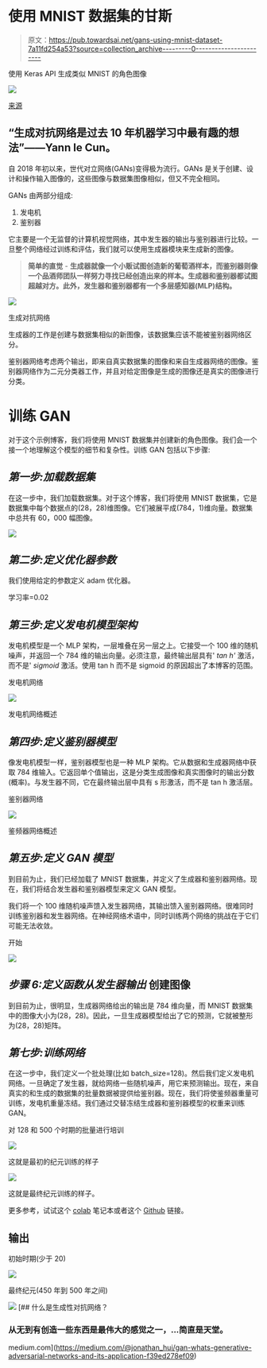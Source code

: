 # 使用 MNIST 数据集的甘斯

> 原文：<https://pub.towardsai.net/gans-using-mnist-dataset-7a11fd254a53?source=collection_archive---------0----------------------->

使用 Keras API 生成类似 MNIST 的角色图像

![](img/76e214ee65149cdd5419842ef77f35cb.png)

[来源](https://pixabay.com/illustrations/monalisa-mona-lisa-corona-virus-4893660/)

## “生成对抗网络是过去 10 年机器学习中最有趣的想法”——**Yann le Cun**。

自 2018 年初以来，世代对立网络(GANs)变得极为流行。GANs 是关于创建、设计和操作输入图像的，这些图像与数据集图像相似，但又不完全相同。

GANs 由两部分组成:

1.  发电机
2.  鉴别器

它主要是一个无监督的计算机视觉网络，其中发生器的输出与鉴别器进行比较。一旦整个网络经过训练和评估，我们就可以使用生成器模块来生成新的图像。

> **简单的直觉** - **生成器就像一个小贩试图创造新的葡萄酒样本，而鉴别器则像一个品酒师团队一样努力寻找已经创造出来的样本。生成器和鉴别器都试图超越对方。此外，发生器和鉴别器都有一个多层感知器(MLP)结构。**

![](img/e80670fa8748a16205b256f6918b4051.png)

生成对抗网络

生成器的工作是创建与数据集相似的新图像，该数据集应该不能被鉴别器网络区分。

鉴别器网络考虑两个输出，即来自真实数据集的图像和来自生成器网络的图像。鉴别器网络作为二元分类器工作，并且对给定图像是生成的图像还是真实的图像进行分类。

# 训练 GAN

对于这个示例博客，我们将使用 MNIST 数据集并创建新的角色图像。我们会一个接一个地理解这个模型的细节和复杂性。训练 GAN 包括以下步骤:

## ***第一步:加载数据集***

在这一步中，我们加载数据集。对于这个博客，我们将使用 MNIST 数据集，它是数据集中每个数据点的(28，28)维图像。它们被展平成(784，1)维向量。数据集中总共有 60，000 幅图像。

![](img/eeb5e996a38e34aa478cc9085a9678cd.png)

## ***第二步:定义优化器参数***

我们使用给定的参数定义 adam 优化器。

学习率=0.02

## ***第三步:定义发电机模型架构***

发电机模型是一个 MLP 架构，一层堆叠在另一层之上。它接受一个 100 维的随机噪声，并返回一个 784 维的输出向量。必须注意，最终输出层具有' *tan h'* 激活，而不是' *sigmoid* 激活。使用 tan h 而不是 sigmoid 的原因超出了本博客的范围。

发电机网络

![](img/769ba2b63538be652e0374397952b511.png)

发电机网络概述

## ***第四步:定义鉴别器模型***

像发电机模型一样，鉴别器模型也是一种 MLP 架构。它从数据和生成器网络中获取 784 维输入。它返回单个值输出，这是分类生成图像和真实图像时的输出分数(概率)。与发生器不同，它在最终输出层中具有 s 形激活，而不是 tan h 激活层。

鉴别器网络

![](img/74467eecf710bc46071917802389a9bb.png)

鉴频器网络概述

## ***第五步:定义 GAN 模型***

到目前为止，我们已经加载了 MNIST 数据集，并定义了生成器和鉴别器网络。现在，我们将结合发生器和鉴别器模型来定义 GAN 模型。

我们将一个 100 维随机噪声馈入发生器网络，其输出馈入鉴别器网络。很难同时训练鉴别器和发生器网络。在神经网络术语中，同时训练两个网络的挑战在于它们可能无法收敛。

开始

![](img/adbbeb81ed180e275e5da430445d0887.png)

## ***步骤 6:定义函数从发生器输出*** 创建图像

到目前为止，很明显，生成器网络给出的输出是 784 维向量，而 MNIST 数据集中的图像大小为(28，28)。因此，一旦生成器模型给出了它的预测，它就被整形为(28，28)矩阵。

## ***第七步:训练网络***

在这一步中，我们定义一个批处理(比如 batch_size=128)。然后我们定义发电机网络。一旦确定了发生器，就给网络一些随机噪声，用它来预测输出。现在，来自真实的和生成的数据集的批量数据被提供给鉴别器。现在，我们将使鉴频器重量可训练，发电机重量冻结。我们通过交替冻结生成器和鉴别器模型的权重来训练 GAN。

对 128 和 500 个时期的批量进行培训

![](img/e692ee1302b5d9336a0b0bd731a6fb9c.png)

这就是最初的纪元训练的样子

![](img/a9c0cd6f3b120f3be6f83959b1bb9991.png)

这就是最终纪元训练的样子。

更多参考，试试这个 [colab](https://colab.research.google.com/drive/1PErY9XmsMTGOYApgh1xmErXkmXbMSNjY) 笔记本或者这个 [Github](https://github.com/sawarn69/GANs) 链接。

## **输出**

初始时期(少于 20)

![](img/10dadffcbea0a321b5c205a72bdbaee2.png)

最终纪元(450 年到 500 年之间)

![](img/4c309f3630c72e3ec6a9f4f52737cd1c.png)[](https://medium.com/@jonathan_hui/gan-whats-generative-adversarial-networks-and-its-application-f39ed278ef09) [## 什么是生成性对抗网络？

### 从无到有创造一些东西是最伟大的感觉之一，...简直是天堂。

medium.com](https://medium.com/@jonathan_hui/gan-whats-generative-adversarial-networks-and-its-application-f39ed278ef09)